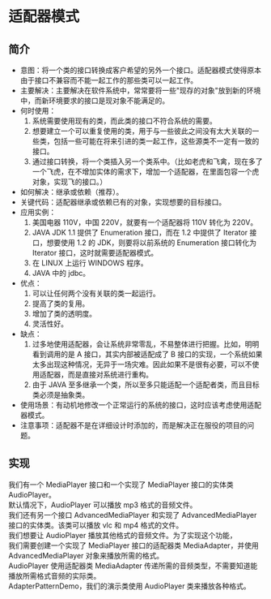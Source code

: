 # 适配器模式

## 简介
* 意图：将一个类的接口转换成客户希望的另外一个接口。适配器模式使得原本由于接口不兼容而不能一起工作的那些类可以一起工作。
* 主要解决：主要解决在软件系统中，常常要将一些"现存的对象"放到新的环境中，而新环境要求的接口是现对象不能满足的。
* 何时使用：
    1. 系统需要使用现有的类，而此类的接口不符合系统的需要。
    2. 想要建立一个可以重复使用的类，用于与一些彼此之间没有太大关联的一些类，包括一些可能在将来引进的类一起工作，这些源类不一定有一致的接口。
    3. 通过接口转换，将一个类插入另一个类系中。（比如老虎和飞禽，现在多了一个飞虎，在不增加实体的需求下，增加一个适配器，在里面包容一个虎对象，实现飞的接口。）
* 如何解决：继承或依赖（推荐）。
* 关键代码：适配器继承或依赖已有的对象，实现想要的目标接口。
* 应用实例：
    1. 美国电器 110V，中国 220V，就要有一个适配器将 110V 转化为 220V。
    2. JAVA JDK 1.1 提供了 Enumeration 接口，而在 1.2 中提供了 Iterator 接口，想要使用 1.2 的 JDK，则要将以前系统的 Enumeration 接口转化为 Iterator 接口，这时就需要适配器模式。
    3. 在 LINUX 上运行 WINDOWS 程序。
    4. JAVA 中的 jdbc。
* 优点：
    1. 可以让任何两个没有关联的类一起运行。
    2. 提高了类的复用。
    3. 增加了类的透明度。
    4. 灵活性好。
* 缺点：
    1. 过多地使用适配器，会让系统非常零乱，不易整体进行把握。比如，明明看到调用的是 A 接口，其实内部被适配成了 B 接口的实现，一个系统如果太多出现这种情况，无异于一场灾难。因此如果不是很有必要，可以不使用适配器，而是直接对系统进行重构。
    2. 由于 JAVA 至多继承一个类，所以至多只能适配一个适配者类，而且目标类必须是抽象类。
* 使用场景：有动机地修改一个正常运行的系统的接口，这时应该考虑使用适配器模式。
* 注意事项：适配器不是在详细设计时添加的，而是解决正在服役的项目的问题。

## 实现

我们有一个 MediaPlayer 接口和一个实现了 MediaPlayer 接口的实体类 AudioPlayer。<br>
默认情况下，AudioPlayer 可以播放 mp3 格式的音频文件。<br>
我们还有另一个接口 AdvancedMediaPlayer 和实现了 AdvancedMediaPlayer 接口的实体类。该类可以播放 vlc 和 mp4 格式的文件。<br>
我们想要让 AudioPlayer 播放其他格式的音频文件。为了实现这个功能，<br>
我们需要创建一个实现了 MediaPlayer 接口的适配器类 MediaAdapter，并使用 AdvancedMediaPlayer 对象来播放所需的格式。<br>
AudioPlayer 使用适配器类 MediaAdapter 传递所需的音频类型，不需要知道能播放所需格式音频的实际类。<br>
AdapterPatternDemo，我们的演示类使用 AudioPlayer 类来播放各种格式。<br>